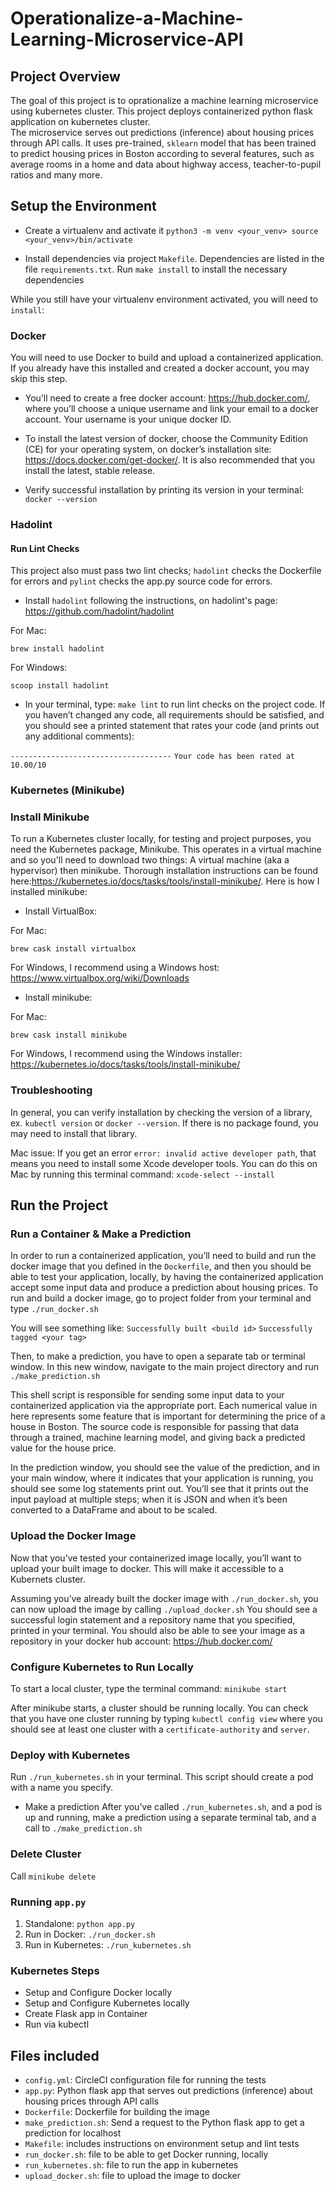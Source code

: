 

# Operationalize-a-Machine-Learning-Microservice-API

## Project Overview
The goal of this project is to oprationalize a machine learning microservice using kubernetes cluster. This project deploys containerized python flask application on kubernetes cluster.  
The microservice serves out predictions (inference) about housing prices through API calls. It uses pre-trained, `sklearn` model that has been trained to predict housing prices in Boston according to several features, such as average rooms in a home and data about highway access, teacher-to-pupil ratios and many more.


## Setup the Environment

* Create a virtualenv and activate it
    `python3 -m venv <your_venv>
     source <your_venv>/bin/activate`

* Install dependencies via project `Makefile`. Dependencies are listed in the file `requirements.txt`.
Run `make install` to install the necessary dependencies

While you still have your virtualenv environment activated, you will need to `install`:

### Docker
You will need to use Docker to build and upload a containerized application. If you already have this installed and created a docker account, you may skip this step.

* You’ll need to create a free docker account: https://hub.docker.com/, where you’ll choose a unique username and link your email to a docker account. Your username is your unique docker ID.

* To install the latest version of docker, choose the Community Edition (CE) for your operating system, on docker’s installation site: https://docs.docker.com/get-docker/. It is also recommended that you install the latest, stable release.

* Verify successful installation by printing its version in your terminal: `docker --version`

### Hadolint

#### Run Lint Checks
This project also must pass two lint checks; `hadolint` checks the Dockerfile for errors and `pylint` checks the app.py source code for errors.
* Install `hadolint` following the instructions, on hadolint's page: https://github.com/hadolint/hadolint

For Mac:

 `brew install hadolint`

For Windows:

 `scoop install hadolint`

 * In your terminal, type: `make lint` to run lint checks on the project code. If you haven’t changed any code, all requirements should be satisfied, and you should see a printed statement that rates your code (and prints out any additional comments):

`------------------------------------`
`Your code has been rated at 10.00/10`

### Kubernetes (Minikube)
### Install Minikube
To run a Kubernetes cluster locally, for testing and project purposes, you need the Kubernetes package, Minikube. This operates in a virtual machine and so you'll need to download two things: A virtual machine (aka a hypervisor) then minikube. Thorough installation instructions can be found here:https://kubernetes.io/docs/tasks/tools/install-minikube/. Here is how I installed minikube:

* Install VirtualBox:

For Mac:

`brew cask install virtualbox`

For Windows, I recommend using a Windows host: https://www.virtualbox.org/wiki/Downloads

* Install minikube:

For Mac:

`brew cask install minikube`

For Windows, I recommend using the Windows installer: https://kubernetes.io/docs/tasks/tools/install-minikube/

### Troubleshooting
In general, you can verify installation by checking the version of a library, ex. `kubectl version` or `docker --version`. If there is no package found, you may need to install that library.

Mac issue: If you get an error `error: invalid active developer path`, that means you need to install some Xcode developer tools. You can do this on Mac by running this terminal command: `xcode-select --install`

## Run the Project

### Run a Container & Make a Prediction
In order to run a containerized application, you’ll need to build and run the docker image that you defined in the `Dockerfile`, and then you should be able to test your application, locally, by having the containerized application accept some input data and produce a prediction about housing prices. 
To run and build a docker image, go to project folder from your terminal and type `./run_docker.sh` 

You will see something like: 
`Successfully built <build id>`
`Successfully tagged <your tag>`

Then, to make a prediction, you have to open a separate tab or terminal window. In this new window, navigate to the main project directory and run `./make_prediction.sh`

This shell script is responsible for sending some input data to your containerized application via the appropriate port. Each numerical value in here represents some feature that is important for determining the price of a house in Boston. The source code is responsible for passing that data through a trained, machine learning model, and giving back a predicted value for the house price.

In the prediction window, you should see the value of the prediction, and in your main window, where it indicates that your application is running, you should see some log statements print out. You’ll see that it prints out the input payload at multiple steps; when it is JSON and when it’s been converted to a DataFrame and about to be scaled.

### Upload the Docker Image
Now that you’ve tested your containerized image locally, you’ll want to upload your built image to docker. This will make it accessible to a Kubernets cluster.

Assuming you’ve already built the docker image with `./run_docker.sh`, you can now upload the image by calling `./upload_docker.sh`
You should see a successful login statement and a repository name that you specified, printed in your terminal. You should also be able to see your image as a repository in your docker hub account: https://hub.docker.com/

### Configure Kubernetes to Run Locally
To start a local cluster, type the terminal command: `minikube start`

After minikube starts, a cluster should be running locally. You can check that you have one cluster running by typing `kubectl config view` where you should see at least one cluster with a `certificate-authority` and `server`.

### Deploy with Kubernetes
Run `./run_kubernetes.sh` in your terminal.
This script should create a pod with a name you specify.

* Make a prediction
After you’ve called `./run_kubernetes.sh`, and a pod is up and running, make a prediction using a separate terminal tab, and a call to `./make_prediction.sh`

### Delete Cluster
Call `minikube delete`


### Running `app.py`

1. Standalone:  `python app.py`
2. Run in Docker:  `./run_docker.sh`
3. Run in Kubernetes:  `./run_kubernetes.sh`

### Kubernetes Steps

* Setup and Configure Docker locally
* Setup and Configure Kubernetes locally
* Create Flask app in Container
* Run via kubectl

## Files included
* `config.yml`: CircleCI configuration file for running the tests
* `app.py`: Python flask app that serves out predictions (inference) about housing prices through API calls
* `Dockerfile`: Dockerfile for building the image
* `make_prediction.sh`: Send a request to the Python flask app to get a prediction for localhost
* `Makefile`: includes instructions on environment setup and lint tests
* `run_docker.sh`: file to be able to get Docker running, locally
* `run_kubernetes.sh`: file to run the app in kubernetes
* `upload_docker.sh`: file to upload the image to docker
